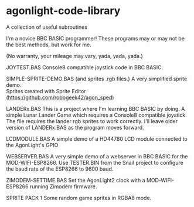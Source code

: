 # agonlight-code-library
A collection of useful subroutines

I'm a novice BBC BASIC programmer!  These programs may or may not be the best methods, but work for me.

(No warranty, your mileage may vary, yada, yada, yada.)



JOYTEST.BAS
Console8 compatible joystick code in BBC BASIC.

SIMPLE-SPRITE-DEMO.BAS  (and sprites .rgb files.)
A very simplified sprite demo.  
Sprites created with Sprite Editor (https://github.com/robogeek42/agon_sped)

LANDERx.BAS
This is a project where I'm learning BBC BASIC by doing.  A simple Lunar Lander Game which requires a Console8 compatible joystick.  The file requires the lander rgb sprites to work correctly.  I'll leave older version of LANDERx.BAS as the program moves forward.

LCDMODULE.BAS
A simple demo of a HD44780 LCD module connected to the AgonLight's GPIO

WEBSERVER.BAS
A very simple demo of a webserver in BBC BASIC for the MOD-WIFI-ESP8266.  Use TESTER.BIN from the Snail project to configure the baud rate of the ESP8266 to 9600 baud.

ZIMODEM-SETTIME.BAS
Set the AgonLight2 clock with a MOD-WIFI-ESP8266 running Zimodem firmware.

SPRITE PACK 1
Some random game sprites in RGBA8 mode.

